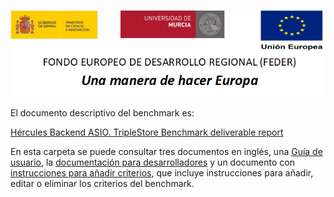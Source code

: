 ![](.//media/CabeceraDocumentosMD.png)

El documento descriptivo del benchmark es:

[Hércules Backend ASIO. TripleStore Benchmark deliverable report](../Hercules-TripleStore-Benchmark-deliverable-report.md)

En esta carpeta se puede consultar tres documentos en inglés, una [Guía de usuario](UserGuide.md), la 
[documentación para desarrolladores](Developer-Documentation.md) y un documento con 
[instrucciones para añadir criterios](AddingCriteria.md), que incluye instrucciones para añadir,
editar o eliminar los criterios del benchmark.
